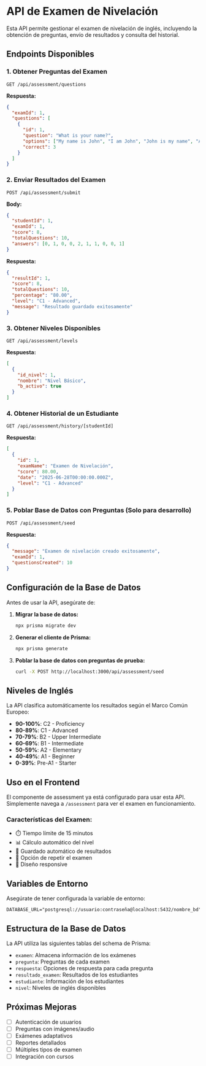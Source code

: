# API de Examen de Nivelación

Esta API permite gestionar el examen de nivelación de inglés, incluyendo la obtención de preguntas, envío de resultados y consulta del historial.

## Endpoints Disponibles

### 1. Obtener Preguntas del Examen
```
GET /api/assessment/questions
```

**Respuesta:**
```json
{
  "examId": 1,
  "questions": [
    {
      "id": 1,
      "question": "What is your name?",
      "options": ["My name is John", "I am John", "John is my name", "All of the above"],
      "correct": 3
    }
  ]
}
```

### 2. Enviar Resultados del Examen
```
POST /api/assessment/submit
```

**Body:**
```json
{
  "studentId": 1,
  "examId": 1,
  "score": 8,
  "totalQuestions": 10,
  "answers": [0, 1, 0, 0, 2, 1, 1, 0, 0, 1]
}
```

**Respuesta:**
```json
{
  "resultId": 1,
  "score": 8,
  "totalQuestions": 10,
  "percentage": "80.00",
  "level": "C1 - Advanced",
  "message": "Resultado guardado exitosamente"
}
```

### 3. Obtener Niveles Disponibles
```
GET /api/assessment/levels
```

**Respuesta:**
```json
[
  {
    "id_nivel": 1,
    "nombre": "Nivel Básico",
    "b_activo": true
  }
]
```

### 4. Obtener Historial de un Estudiante
```
GET /api/assessment/history/[studentId]
```

**Respuesta:**
```json
[
  {
    "id": 1,
    "examName": "Examen de Nivelación",
    "score": 80.00,
    "date": "2025-06-28T00:00:00.000Z",
    "level": "C1 - Advanced"
  }
]
```

### 5. Poblar Base de Datos con Preguntas (Solo para desarrollo)
```
POST /api/assessment/seed
```

**Respuesta:**
```json
{
  "message": "Examen de nivelación creado exitosamente",
  "examId": 1,
  "questionsCreated": 10
}
```

## Configuración de la Base de Datos

Antes de usar la API, asegúrate de:

1. **Migrar la base de datos:**
   ```bash
   npx prisma migrate dev
   ```

2. **Generar el cliente de Prisma:**
   ```bash
   npx prisma generate
   ```

3. **Poblar la base de datos con preguntas de prueba:**
   ```bash
   curl -X POST http://localhost:3000/api/assessment/seed
   ```

## Niveles de Inglés

La API clasifica automáticamente los resultados según el Marco Común Europeo:

- **90-100%**: C2 - Proficiency
- **80-89%**: C1 - Advanced  
- **70-79%**: B2 - Upper Intermediate
- **60-69%**: B1 - Intermediate
- **50-59%**: A2 - Elementary
- **40-49%**: A1 - Beginner
- **0-39%**: Pre-A1 - Starter

## Uso en el Frontend

El componente de assessment ya está configurado para usar esta API. Simplemente navega a `/assessment` para ver el examen en funcionamiento.

### Características del Examen:
- ⏱️ Tiempo límite de 15 minutos
- 📊 Cálculo automático del nivel
- 💾 Guardado automático de resultados
- 🔄 Opción de repetir el examen
- 📱 Diseño responsive

## Variables de Entorno

Asegúrate de tener configurada la variable de entorno:

```env
DATABASE_URL="postgresql://usuario:contraseña@localhost:5432/nombre_bd"
```

## Estructura de la Base de Datos

La API utiliza las siguientes tablas del schema de Prisma:

- `examen`: Almacena información de los exámenes
- `pregunta`: Preguntas de cada examen
- `respuesta`: Opciones de respuesta para cada pregunta
- `resultado_examen`: Resultados de los estudiantes
- `estudiante`: Información de los estudiantes
- `nivel`: Niveles de inglés disponibles

## Próximas Mejoras

- [ ] Autenticación de usuarios
- [ ] Preguntas con imágenes/audio
- [ ] Exámenes adaptativos
- [ ] Reportes detallados
- [ ] Múltiples tipos de examen
- [ ] Integración con cursos
